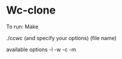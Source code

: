 # Wc-clone

To run: Make

./ccwc (and specify your options) (file name)

available options -l -w -c -m
